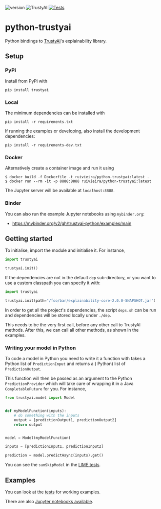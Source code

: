 ![version](https://img.shields.io/badge/version-0.0.8-green) ![TrustyAI](https://img.shields.io/badge/TrustyAI-1.17-green) [![Tests](https://github.com/trustyai-python/module/actions/workflows/workflow.yml/badge.svg)](https://github.com/trustyai-python/examples/actions/workflows/workflow.yml)

# python-trustyai

Python bindings to [TrustyAI](https://kogito.kie.org/trustyai/)'s explainability library.

## Setup

### PyPi

Install from PyPi with

```shell
pip install trustyai
```

### Local

The minimum dependencies can be installed with

```shell
pip install -r requirements.txt
```

If running the examples or developing, also install the development dependencies:

```shell
pip install -r requirements-dev.txt
```

### Docker

Alternatively create a container image and run it using

```shell
$ docker build -f Dockerfile -t ruivieira/python-trustyai:latest .
$ docker run --rm -it -p 8888:8888 ruivieira/python-trustyai:latest
```

The Jupyter server will be available at `localhost:8888`.

### Binder

You can also run the example Jupyter notebooks using `mybinder.org`:

- https://mybinder.org/v2/gh/trustyai-python/examples/main

## Getting started

To initialise, import the module and initialise it. For instance,

```python
import trustyai

trustyai.init()
```

If the dependencies are not in the default `dep` sub-directory, or you want to use a custom classpath you can specify it
with:

```python
import trustyai

trustyai.init(path="/foo/bar/explainability-core-2.0.0-SNAPSHOT.jar")
```

In order to get all the project's dependencies, the script `deps.sh` can be run and dependencies will be stored locally
under `./dep`.

This needs to be the very first call, before any other call to TrustyAI methods. After this, we can call all other
methods, as shown in the examples.

### Writing your model in Python

To code a model in Python you need to write it a function with takes a Python list of `PredictionInput` and returns a (
Python) list of `PredictionOutput`.

This function will then be passed as an argument to the Python `PredictionProvider`
which will take care of wrapping it in a Java `CompletableFuture` for you. For instance,

```python
from trustyai.model import Model


def myModelFunction(inputs):
    # do something with the inputs
    output = [predictionOutput1, predictionOutput2]
    return output


model = Model(myModelFunction)

inputs = [predictionInput1, predictionInput2]

prediction = model.predictAsync(inputs).get()
```

You can see the `sumSkipModel` in the [LIME tests](./tests/test_limeexplainer.py).

## Examples

You can look at the [tests](./tests) for working examples.

There are also [Jupyter notebooks available](https://github.com/trustyai-python/examples).